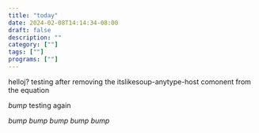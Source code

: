 ```yaml
---
title: "today"
date: 2024-02-08T14:14:34-08:00
draft: false
description: ""
category: [""]
tags: [""]
programs: [""]
---
```


helloj?
testing after removing the itslikesoup-anytype-host comonent from the equation

*bump* testing again

*bump*
*bump*
*bump*
*bump*
*bump*